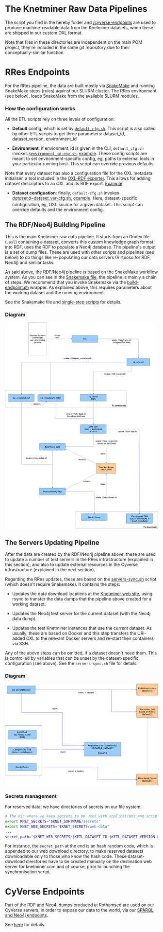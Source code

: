 # The Knetminer Raw Data Pipelines

The script you find in the hereby folder and [/cyverse-endpoints](../cyverse-endpoints) are used to produce machine-readable data from the Knetminer datasets, when these are shipped in our custom OXL format.  

Note that files in these directories are independent on the main POM project, they're included in the same git repository due to their conceptually-similar function.


# RRes Endpoints 

For the RRes pipeline, the data are built mostly via [SnakeMake][10] and running SnakeMake steps (rules) against our SLURM cluster. The RRes environment (see below), loads SnakeMake from the available SLURM modules.

[10]: https://snakemake.readthedocs.io/en/stable/getting_started/installation.html

### How the configuration works

All the ETL scripts rely on three levels of configuration:

* **Default** config, which is set by [`default-cfg.sh`](config/default-cfg.sh). This script is also called by other ETL scripts to get three parameters: dataset_id, dataset_version, environment_id

* **Environment**: if envionment_id is given in the CLI, `default_cfg.sh` invokes [`$environment_id-env.sh`](config/environments/), [example](config/environments/rres-env.sh). These config scripts are meant to set environment-specific config, eg, paths to external tools in your particular running host. This script can override previous defaults.

Note that every dataset has also a configuration file for the OXL metadata initialiser, a tool included in the [OXL-RDF exporter][20]. This allows for adding dataset descriptors to an OXL and its RDF export. [Example][30] 

[20]: https://github.com/Rothamsted/knetbuilder/tree/master/ondex-knet-builder/modules/rdf-export-2
[30]: https://github.com/Rothamsted/knetbuilder/tree/master/ondex-knet-builder/modules/rdf-export-2/src/main/assembly/resources/knetminer-descriptors  

* **Dataset configuation**: finally, `default-cfg.sh` invokes [$dataset_id-$dataset_ver-cfg.sh](config/datasets), [example](config/datasets/poaceae-free-57-cfg.sh). Here, dataset-specific configuration, eg, OXL source for a given dataset. This script can override defaults and the environment config.

  
## The RDF/Neo4j Building Pipeline 

This is the main Knetminer raw data pipeline. It starts from an Ondex file (`.oxl`) containing a dataset, converts this custom knowledge graph format into RDF, uses the RDF to populate a Neo4j database. The pipeline's output is a set of dump files. These are used with other scripts and pipelines (see below) to do things like re-populating our data servers (Virtuoso for RDF, Neo4j) and similar tasks.

As said above, the RDF/Neo4j pipeline is based on the SnakeMake workflow system. As you can see in the [Snakemake file](build-endpoint.snakefile), the pipeline is mainly a chain of steps. We recommend that you invoke Snakemake via the [build-endpoint.sh](build-endpoint.sh) wrapper. As explained above, this requires parameters about the working dataset and the running environment.

See the Snakemake file and [single-step scripts](endpoint-steps) for details.


### Diagram

<img src = "doc/rres-snake-pipe.png" />

## The Servers Updating Pipeline

After the data are created by the RDF/Neo4j pipeline above, these are used to update a number of test servers in the RRes infrastructure (explained in this section), and also to update external resources in the Cyverse infrastructure
(explained in the next section).

Regarding the RRes updates, these are based on the [servers-sync.sh](servers-sync.sh) script (which doesn't require Snakemake). It contains the steps:

* Updates the data download locations at the [Knetminer web site](https://knetminer.com/downloads/), using rsync to transfer the data dumps that the pipeline above created for a working dataset.
   
* Updates the Neo4j test server for the current dataset (with the Neo4j data dump).

* Updates the test Knetminer instances that use the current dataset. As usually, these are based on Docker and this step transfers the URI-added OXL to the relevant Docker servers and re-start their containers via SSH.

Any of the above steps can be omitted, if a dataset doesn't need them. This is controlled by variables that can be unset by the dataset-specific configuration (see above). See the `servers-sync.sh` file for details. 

### Diagram

<img src = "doc/server-sync.png" />



### Secrets management

For reserved data, we have directories of secrets on our file system:

```bash
# The dir where we keep secrets to be used with applications and scripts
export KNET_SECRETS="$KNET_SOFTWARE/secrets"
export KNET_WEB_SECRETS="$KNET_SECRETS/web-data"
...
secret_path="$KNET_WEB_SECRETS/$KETL_DATASET_ID-$KETL_DATASET_VERSION.key"
```
For instance, the `secret_path` at the end is an hash random code, which is appended to our web download directory, to make reserved datasets downloadable only to those who know the hash code. These dataset-download directories have to be created manually on the
destination web server for knetminer.com and of course, prior to launching the synchronisation script.


# CyVerse Endpoints

Part of the RDF and Neo4j dumps produced at Rothamsed are used on our CyVerse servers, in order 
to expose our data to the world, via our [SPARQL and Neo4j endpoints][100].

[100]: https://knetminer.com/data

See [here](../cyverse-endpoints) for details.
